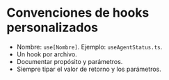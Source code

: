 # Convenciones de hooks personalizados

- Nombre: `use[Nombre]`. Ejemplo: `useAgentStatus.ts`.
- Un hook por archivo.
- Documentar propósito y parámetros.
- Siempre tipar el valor de retorno y los parámetros.
